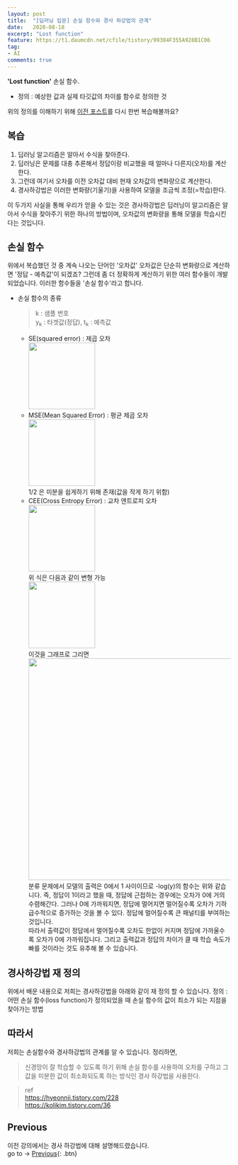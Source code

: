 ```yaml
---
layout: post
title:  "[딥러닝 입문] 손실 함수와 경사 하강법의 관계"
date:   2020-08-18
excerpt: "Lost function"
feature: https://t1.daumcdn.net/cfile/tistory/99384F355A928B1C06
tag:
- AI
comments: true
---
```


<b>'Lost function'</b> 손실 함수.  
* 정의 : 예상한 값과 실제 타깃값의 차이를 함수로 정의한 것

위의 정의를 이해하기 위해 [이전 포스트](https://akfmdl.github.io//ai_gradient_descent)를 다시 한번 복습해볼까요?

## 복습
1. 딥러닝 알고리즘은 알아서 수식을 찾아준다.
2. 딥러닝은 문제를 대충 추론해서 정답이랑 비교했을 때 얼마나 다른지(오차)를 계산한다.
3. 그런데 여기서 오차를 이전 오차값 대비 현재 오차값의 변화량으로 계산한다.
4. 경사하강법은 이러한 변화량(기울기)을 사용하여 모델을 조금씩 조정(=학습)한다.

이 두가지 사실을 통해 우리가 얻을 수 있는 것은 경사하강법은 딥러닝이 알고리즘은 알아서 수식을 찾아주기 위한 하나의 방법이며, 오차값의 변화량을 통해 모델을 학습시킨다는 것입니다.

## 손실 함수
위에서 복습했던 것 중 계속 나오는 단어인 '오차값'
오차값은 단순히 변화량으로 계산하면 '정답 - 예측값'이 되겠죠? 그런데 좀 더 정확하게 계산하기 위한 여러 함수들이 개발되었습니다. 이러한 함수들을 '손실 함수'라고 합니다.
* 손실 함수의 종류  
  	> k : 샘플 번호  
	y<sub>k</sub> : 타겟값(정답), t<sub>k</sub> : 예측값
  * SE(squared error) : 제곱 오차  
	<img src="https://img1.daumcdn.net/thumb/R1280x0/?scode=mtistory2&fname=https%3A%2F%2Fblog.kakaocdn.net%2Fdn%2FbjNfxi%2FbtqAWxITre0%2FYtmkdmNp8E6Zy7f7T8pwRk%2Fimg.png" width=150> 
  * MSE(Mean Squared Error) : 평균 제곱 오차  
	<img src="https://t1.daumcdn.net/cfile/tistory/999E973A5A9273A405" width=150>  
	1/2 은 미분을 쉽게하기 위해 존재(값을 작게 하기 위함)  
  * CEE(Cross Entropy Error) : 교차 엔트로피 오차  
	<img src="https://t1.daumcdn.net/cfile/tistory/99C0D73B5A92769625" width=150>  
	위 식은 다음과 같이 변형 가능  
	<img src="https://t1.daumcdn.net/cfile/tistory/99C3EF395DA071DF13" width=150>  
	이것을 그래프로 그리면  
	<img src="https://t1.daumcdn.net/cfile/tistory/99384F355A928B1C06" width=500>  
	분류 문제에서 모델의 출력은 0에서 1 사이이므로 -log(y)의 함수는 위와 같습니다. 즉, 정답이 1이라고 했을 때, 정답에 근접하는 경우에는 오차가 0에 거의 수렴해간다. 그러나 0에 가까워지면, 정답에 멀어지면 멀어질수록 오차가 기하급수적으로 증가하는 것을 볼 수 있다. 정답에 멀어질수록 큰 패널티를 부여하는 것입니다.    
	따라서 출력값이 정답에서 멀어질수록 오차도 한없이 커지며 정답에 가까울수록 오차가 0에 가까워집니다. 그리고 출력값과 정답의 차이가 클 때 학습 속도가 빠를 것이라는 것도 유추해 볼 수 있습니다.  
	

## 경사하강법 재 정의
위에서 배운 내용으로 저희는 경사하강법을 아래와 같이 재 정의 할 수 있습니다.
정의 : 어떤 손실 함수(loss function)가 정의되었을 때 손실 함수의 값이 최소가 되는 지점을 찾아가는 방법

## 따라서
저희는 손실함수와 경사하강법의 관계를 알 수 있습니다. 정리하면,
> 신경망이 잘 학습할 수 있도록 하기 위해 손실 함수를 사용하여 오차를 구하고 그 값을 미분한 값이 최소화되도록 하는 방식인 경사 하강법을 사용한다.


> ref  
https://hyeonnii.tistory.com/228  
https://kolikim.tistory.com/36

## Previous
이전 강의에서는 경사 하강법에 대해 설명해드렸습니다.  
go to -> [Previous](https://akfmdl.github.io//ai_gradient_descent ){: .btn}